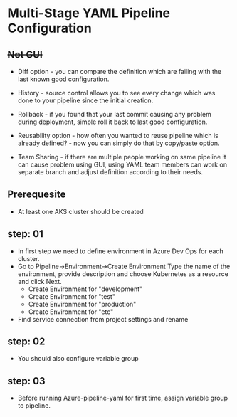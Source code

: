 # Multi-Stage YAML Pipeline Configuration

## ~~Not GUI~~

- Diff option - you can compare the definition which are failing with the last known good configuration.

- History - source control allows you to see every change which was done to your pipeline since the initial creation.

- Rollback - if you found that your last commit causing any problem during deployment, simple roll it back to last good configuration.

- Reusability option - how often you wanted to reuse pipeline which is already defined? - now you can simply do that by copy/paste option.

- Team Sharing - if there are multiple people working on same pipeline it can cause problem using GUI, using YAML team members can work on separate branch and adjust definition according to their needs.


## Prerequesite

- At least one AKS cluster should be created

## step: 01

- In first step we need to define environment in Azure Dev Ops for each cluster. 
- Go to Pipeline->Environment->Create Environment Type the name of the environment, provide description and choose Kubernetes as a resource and click Next.
   - Create Environment for "development"
   - Create Environment for "test"
   - Create Environment for "production"
   - Create Environment for "etc"
- Find service connection from project settings and rename 

## step: 02

- You should also configure variable group 


## step: 03

- Before running Azure-pipeline-yaml for first time, assign variable group to pipeline.






